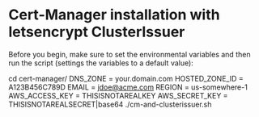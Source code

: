Cert-Manager installation with letsencrypt ClusterIssuer
========================================================

Before you begin, make sure to set the environmental variables and then run the script (settings the variables to a default value):

cd cert-manager/
DNS_ZONE = your.domain.com
HOSTED_ZONE_ID = A123B456C789D
EMAIL = jdoe@acme.com
REGION = us-somewhere-1
AWS_ACCESS_KEY = THISISNOTAREALKEY
AWS_SECRET_KEY = THISISNOTAREALSECRET|base64
./cm-and-clusterissuer.sh
